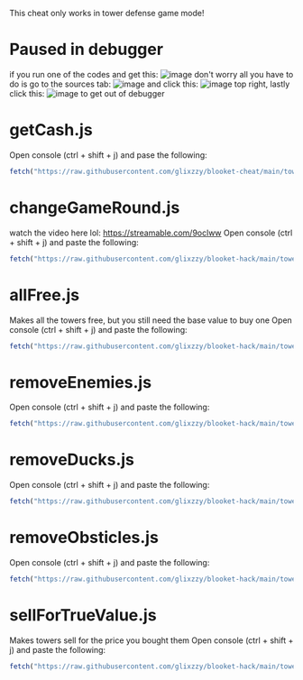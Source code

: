 This cheat only works in tower defense game mode!

# Paused in debugger
if you run one of the codes and get this: ![image](https://user-images.githubusercontent.com/73669084/133943133-af7cc9b8-75ab-496c-a17e-5851b6d7ff63.png) don't worry all you have to do is go to the sources tab: ![image](https://user-images.githubusercontent.com/73669084/133943102-701b0737-b0ca-4ccd-b533-e782c7767447.png) and click this: ![image](https://user-images.githubusercontent.com/73669084/133943169-2897f143-258f-49d8-81e3-181ffe857c8e.png) top right, lastly click this: ![image](https://user-images.githubusercontent.com/73669084/133943122-bc762f73-8522-435a-abb8-905233c95ebe.png) to get out of debugger


# getCash.js
Open console (ctrl + shift + j) and pase the following:
```js
fetch("https://raw.githubusercontent.com/glixzzy/blooket-cheat/main/tower-defense/getCash.js").then((res) => res.text().then((t) => eval(t)))
```
# changeGameRound.js
watch the video here lol: https://streamable.com/9oclww
Open console (ctrl + shift + j) and paste the following:
```js
fetch("https://raw.githubusercontent.com/glixzzy/blooket-hack/main/tower-defense/changeGameRound.js").then((res) => res.text().then((t) => eval(t)))
```
# allFree.js
Makes all the towers free, but you still need the base value to buy one
Open console (ctrl + shift + j) and paste the following:
```js
fetch("https://raw.githubusercontent.com/glixzzy/blooket-hack/main/tower-defense/allFree.js").then((res) => res.text().then((t) => eval(t)))
```
# removeEnemies.js
Open console (ctrl + shift + j) and paste the following:
```js
fetch("https://raw.githubusercontent.com/glixzzy/blooket-hack/main/tower-defense/removeEnemies.js").then((res) => res.text().then((t) => eval(t)))
```
# removeDucks.js
Open console (ctrl + shift + j) and paste the following:
```js
fetch("https://raw.githubusercontent.com/glixzzy/blooket-hack/main/tower-defense/removeDucks.js").then((res) => res.text().then((t) => eval(t)))
```
# removeObsticles.js
Open console (ctrl + shift + j) and paste the following:
```js
fetch("https://raw.githubusercontent.com/glixzzy/blooket-hack/main/tower-defense/removeObsticles.js").then((res) => res.text().then((t) => eval(t)))
```
# sellForTrueValue.js
Makes towers sell for the price you bought them
Open console (ctrl + shift + j) and paste the following:
```js
fetch("https://raw.githubusercontent.com/glixzzy/blooket-hack/main/tower-defense/sellForTrueValue.js").then((res) => res.text().then((t) => eval(t)))
```
